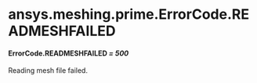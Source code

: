 # ansys.meshing.prime.ErrorCode.READMESHFAILED



#### ErrorCode.READMESHFAILED *= 500*

Reading mesh file failed.

<!-- !! processed by numpydoc !! -->
